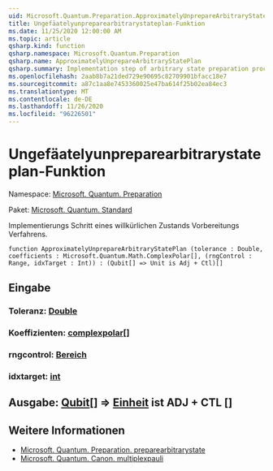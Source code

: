 ```yaml
---
uid: Microsoft.Quantum.Preparation.ApproximatelyUnprepareArbitraryStatePlan
title: Ungefäatelyunpreparearbitrarystateplan-Funktion
ms.date: 11/25/2020 12:00:00 AM
ms.topic: article
qsharp.kind: function
qsharp.namespace: Microsoft.Quantum.Preparation
qsharp.name: ApproximatelyUnprepareArbitraryStatePlan
qsharp.summary: Implementation step of arbitrary state preparation procedure.
ms.openlocfilehash: 2aab8b7a21ded729e90695c82709901bfacc18e7
ms.sourcegitcommit: a87c1aa8e7453360025e47ba614f25b02ea84ec3
ms.translationtype: MT
ms.contentlocale: de-DE
ms.lasthandoff: 11/26/2020
ms.locfileid: "96226501"
---
```

# <a name="approximatelyunpreparearbitrarystateplan-function"></a>Ungefäatelyunpreparearbitrarystateplan-Funktion

Namespace: [Microsoft. Quantum. Preparation](xref:Microsoft.Quantum.Preparation)

Paket: [Microsoft. Quantum. Standard](https://nuget.org/packages/Microsoft.Quantum.Standard)


Implementierungs Schritt eines willkürlichen Zustands Vorbereitungs Verfahrens.

```qsharp
function ApproximatelyUnprepareArbitraryStatePlan (tolerance : Double, coefficients : Microsoft.Quantum.Math.ComplexPolar[], (rngControl : Range, idxTarget : Int)) : (Qubit[] => Unit is Adj + Ctl)[]
```


## <a name="input"></a>Eingabe

### <a name="tolerance--double"></a>Toleranz: [Double](xref:microsoft.quantum.lang-ref.double)




### <a name="coefficients--complexpolar"></a>Koeffizienten: [complexpolar](xref:Microsoft.Quantum.Math.ComplexPolar)[]




### <a name="rngcontrol--range"></a>rngcontrol: [Bereich](xref:microsoft.quantum.lang-ref.range)




### <a name="idxtarget--int"></a>idxtarget: [int](xref:microsoft.quantum.lang-ref.int)





## <a name="output--qubit--unit--is-adj--ctl"></a>Ausgabe: [Qubit](xref:microsoft.quantum.lang-ref.qubit)[] => [Einheit](xref:microsoft.quantum.lang-ref.unit)  ist ADJ + CTL []



## <a name="see-also"></a>Weitere Informationen

- [Microsoft. Quantum. Preparation. preparearbitrarystate](xref:Microsoft.Quantum.Preparation.PrepareArbitraryState)
- [Microsoft. Quantum. Canon. multiplexpauli](xref:Microsoft.Quantum.Canon.MultiplexPauli)